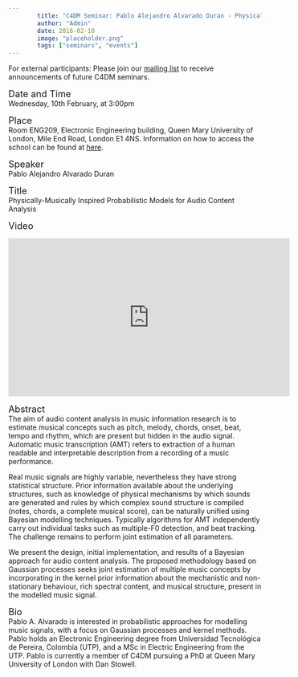 ```yaml
---
        title: "C4DM Seminar: Pablo Alejandro Alvarado Duran - Physically-Musically Inspired Probabilistic Models for Audio Content Analysis"
        author: "Admin"
        date: 2016-02-10
        image: "placeholder.png"
        tags: ["seminars", "events"]
---
```


<p>For external participants: Please join our <a href="/seminars.html">mailing list</a> to receive announcements of future C4DM seminars.</p>


<span style="font-size: 130%;">Date and Time</span></br>
Wednesday, 10th February, at 3:00pm

<span style="font-size: 130%;">Place</span></br>
Room ENG209, Electronic Engineering building, Queen Mary University of London, Mile End Road, London E1 4NS. Information on how to access the school can be found at <a href="http://www.eecs.qmul.ac.uk/contact-us/">here</a>.

<span style="font-size: 130%;">Speaker</span></br>
Pablo Alejandro Alvarado Duran

<span style="font-size: 130%;">Title</span></br>
Physically-Musically Inspired Probabilistic Models for Audio Content Analysis

<span style="font-size: 130%;">Video</span></br>
<iframe width="560" height="315" src="https://www.youtube.com/embed/H7O72q5wBdc?rel=0" frameborder="0" allowfullscreen></iframe>

<span style="font-size: 130%;">Abstract</span></br>
The aim of audio content analysis in music information research is to estimate musical concepts such as pitch, melody, chords, onset, beat, tempo and rhythm, which are present but hidden in the audio signal. Automatic music transcription (AMT) refers to extraction of a human readable and interpretable description from a recording of a music performance.

Real music signals are highly variable, nevertheless they have strong statistical structure. Prior information available about the underlying structures, such as knowledge of physical mechanisms by which sounds are generated and rules by which complex sound structure is compiled (notes, chords, a complete musical score), can be naturally unified using Bayesian modelling techniques. Typically algorithms for AMT independently carry out individual tasks such as multiple-F0 detection, and beat tracking. The challenge remains to perform joint estimation of all parameters.

We present the design, initial implementation, and results of a Bayesian approach for audio content analysis. The proposed methodology based on Gaussian processes seeks joint estimation of multiple music concepts by incorporating in the kernel prior information about the mechanistic and non-stationary behaviour, rich spectral content, and musical structure, present in the modelled music signal. 

<span style="font-size: 130%;">Bio</span></br>
Pablo A. Alvarado is interested in probabilistic approaches for modelling music signals, with a focus on Gaussian processes and kernel methods. Pablo holds an Electronic Engineering degree from Universidad Tecnológica de Pereira, Colombia (UTP), and a MSc in Electric Engineering from the UTP. Pablo is currently a member of C4DM pursuing a PhD at Queen Mary University of London with Dan Stowell.
